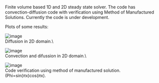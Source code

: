 Finite volume based 1D and 2D steady state solver. The code has convection-diffusion code with verification using Method of Manufactured Solutions. Currently the code is under development.

Plots of some results:

![image](https://github.com/user-attachments/assets/dc9bf286-2358-43a1-b191-38bb2a2548ea)\
Diffusion in 2D domain.\

![image](https://github.com/user-attachments/assets/484630a9-ea17-41fc-bf4d-164b34e826ef)\
Convection and difussion in 2D domain.\

![image](https://github.com/user-attachments/assets/428e622a-b72f-4f8d-85cd-9ee6a527de34)\
Code verification using method of manufactured solution. (Phi=sin($\pi$x)cos($\pi$x).

